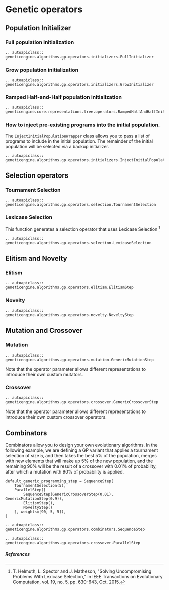 # Genetic operators

## Population Initializer

### Full population initialization

```{eval-rst}
.. autoapiclass:: geneticengine.algorithms.gp.operators.initializers.FullInitializer
```

### Grow population initialization

```{eval-rst}
.. autoapiclass:: geneticengine.algorithms.gp.operators.initializers.GrowInitializer
```

### Ramped Half-and-Half population initialization

```{eval-rst}
.. autoapiclass:: geneticengine.core.representations.tree.operators.RampedHalfAndHalfInitializer
```


### How to inject pre-existing programs into the initial population.

The `InjectInitialPopulationWrapper` class allows you to pass a list of programs to include in the initial population. The remainder of the initial population will be selected via a backup initializer.

```{eval-rst}
.. autoapiclass:: geneticengine.algorithms.gp.operators.initializers.InjectInitialPopulationWrapper
```

## Selection operators

### Tournament Selection

```{eval-rst}
.. autoapiclass:: geneticengine.algorithms.gp.operators.selection.TournamentSelection
```

### Lexicase Selection

This function generates a selection operator that uses Lexicase Selection [^1]

```{eval-rst}
.. autoapiclass:: geneticengine.algorithms.gp.operators.selection.LexicaseSelection
```

## Elitism and Novelty

### Elitism

```{eval-rst}
.. autoapiclass:: geneticengine.algorithms.gp.operators.elitism.ElitismStep
```

### Novelty

```{eval-rst}
.. autoapiclass:: geneticengine.algorithms.gp.operators.novelty.NoveltyStep
```

## Mutation and Crossover

### Mutation

```{eval-rst}
.. autoapiclass:: geneticengine.algorithms.gp.operators.mutation.GenericMutationStep
```

Note that the operator parameter allows different representations to introduce their own custom mutators.

### Crossover

```{eval-rst}
.. autoapiclass:: geneticengine.algorithms.gp.operators.crossover.GenericCrossoverStep
```

Note that the operator parameter allows different representations to introduce their own custom crossover operators.

## Combinators

Combinators allow you to design your own evolutionary algorithms. In the following example, we are defining a GP variant that applies a tournament selection of size 5, and then takes the best 5% of the population, merges with new elements that will make up 5% of the new population, and the remaining 90% will be the result of a crossover with 0.01% of probability, after which a mutation with 90% of probability is applied.

```
default_generic_programming_step = SequenceStep(
    TournamentSelection(5),
    ParallelStep([
        SequenceStep(GenericCrossoverStep(0.01), GenericMutationStep(0.9)),
        ElitismStep(),
        NoveltyStep()
    ], weights=[90, 5, 5]),
)
```

```{eval-rst}
.. autoapiclass:: geneticengine.algorithms.gp.operators.combinators.SequenceStep
```

```{eval-rst}
.. autoapiclass:: geneticengine.algorithms.gp.operators.crossover.ParallelStep
```

##### References


[^1]: T. Helmuth, L. Spector and J. Matheson, "Solving Uncompromising Problems With Lexicase Selection," in IEEE Transactions on Evolutionary Computation, vol. 19, no. 5, pp. 630-643, Oct. 2015.
